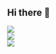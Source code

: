 ## Hi there 👋

![](https://github-readme-stats.vercel.app/api?username=leonardoferri1&theme=dark&hide_border=false&include_all_commits=false&count_private=false)<br/>
![](https://github-readme-streak-stats.herokuapp.com/?user=leonardoferri1&theme=dark&hide_border=false)<br/>
![](https://github-readme-stats.vercel.app/api/top-langs/?username=leonardoferri1&theme=dark&hide_border=false&include_all_commits=false&count_private=false&layout=compact)
